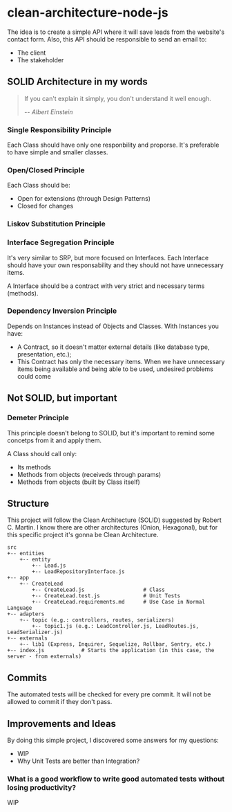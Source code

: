 # clean-architecture-node-js

The idea is to create a simple API where it will save leads from the website's contact form. Also, this API should be responsible to send an email to:

- The client
- The stakeholder

## SOLID Architecture in my words

> If you can't explain it simply, you don't understand it well enough.
>
> -- <cite>Albert Einstein</cite>

### Single Responsibility Principle

Each Class should have only one responbility and proporse. It's preferable to have simple and smaller classes.

### Open/Closed Principle

Each Class should be:

- Open for extensions (through Design Patterns)
- Closed for changes

### Liskov Substitution Principle

### Interface Segregation Principle

It's very similar to SRP, but more focused on Interfaces. Each Interface should have your own responsability and they should not have unnecessary items.

A Interface should be a contract with very strict and necessary terms (methods).

### Dependency Inversion Principle

Depends on Instances instead of Objects and Classes. With Instances you have:

- A Contract, so it doesn't matter external details (like database type, presentation, etc.);
- This Contract has only the necessary items. When we have unnecessary items being available and being able to be used, undesired problems could come

## Not SOLID, but important

### Demeter Principle

This principle doesn't belong to SOLID, but it's important to remind some concetps from it and apply them.

A Class should call only:

- Its methods
- Methods from objects (receiveds through params)
- Methods from objects (built by Class itself)

## Structure

This project will follow the Clean Architecture (SOLID) suggested by Robert C. Martin. I know there are other architectures (Onion, Hexagonal), but for this specific project it's gonna be Clean Architecture.

```
src
+-- entities
    +-- entity
        +-- Lead.js
        +-- LeadRepositoryInterface.js
+-- app
    +-- CreateLead
        +-- CreateLead.js                   # Class
        +-- CreateLead.test.js              # Unit Tests
        +-- CreateLead.requirements.md      # Use Case in Normal Language
+-- adapters
    +-- topic (e.g.: controllers, routes, serializers)
        +-- topic1.js (e.g.: LeadController.js, LeadRoutes.js, LeadSerializer.js)
+-- externals
    +-- lib1 (Express, Inquirer, Sequelize, Rollbar, Sentry, etc.)
+-- index.js            # Starts the application (in this case, the server - from externals)
```

## Commits

The automated tests will be checked for every pre commit. It will not be allowed to commit if they don't pass.

## Improvements and Ideas

By doing this simple project, I discovered some answers for my questions:

- WIP
- Why Unit Tests are better than Integration?

### What is a good workflow to write good automated tests without losing productivity?

WIP
